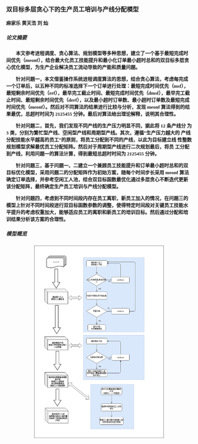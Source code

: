 ### 双目标多层贪心下的生产员工培训与产线分配模型
<strong><font face="华文楷体" size=2.5>麻家乐 黄天浩 刘  灿</font></strong>

##### 论文摘要

<strong><font face="华文楷体" size=2.5>

&emsp;&emsp;本文参考进程调度、贪心算法、规划模型等多种思想，建立了一个基于最短完成时
间优先（meonf），结合最大化员工技能提升和最小化订单最小超时总和的双目标多层贪
心优化模型，为生产企业解决员工流动导致的产能和质量问题。

&emsp;&emsp;针对问题一，本文借鉴操作系统进程调度算法的思想，结合贪心算法，考虑每完成
一个订单后，以五种不同的标准选择下一个订单进行处理：最短完成时间优先（msf），
最短剩余时间优先（erf），最早完工截止时间、最短完成时间优先（dmsf），最早完工截
止时间、最短剩余时间优先（derf），以及最小超时订单数、最小超时订单数及最短完成
时间优先（meonf）。然后对不同算法的结果进行比较与分析，发现 meonf 算法得到的结
果最优，总超时时间为 2125455 分钟。最后对算法给出理论解释，说明其合理性。

&emsp;&emsp;针对问题二，首先，我们发现不同产线的生产压力明显不同，据此将 12 条产线分
为 3 类，分别为繁忙型产线、空闲型产线和周期型产线。其次，遵循“生产压力越大的
产线分配技能水平越高的员工”的原则，将员工分配到不同的产线，以此为目标建立线
性整数规划模型求解最优员工分配矩阵。然后对于周期型产线进行二次规划最后，将员
工分配到产线，利用问题一的算法计算，得到最短总超时时间为 2125455 分钟。

&emsp;&emsp;针对问题三，基于问题一、二建立一个兼顾员工技能提升和订单最小超时总和的双
目标优化模型，采用问题二的分配矩阵作为初始方案，随每个时间步长采用 meonf 算法
确定订单选择，并参考空闲工人池，结合双目标函数最优化通过多层贪心不断迭代更新
该分配矩阵，最终确定生产员工培训与产线分配模型。

&emsp;&emsp;针对问题四，考虑到不同时间段内存在员工离职，新员工加入的情况，在问题三的
模型上针对不同时间段进行双目标函数参数的调整，使得特定时间段对关键员工技能水
平提升的考虑权重加大，能够适应员工的离职和新员工的培训目标。然后通过分配和培
训结果分析该方案的合理性。

</font></strong>

##### 模型概览

<div><center>
<img src=report/pics/p4.png width=70% height=70% >
<br>
</strong>
</center></div>